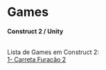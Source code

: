 # Games
<p><b>Construct 2 / Unity</b></p>
<br/>
Lista de Games em Construct 2:
<br/>
<a href="https://www.construct.net/en/free-online-games/carreta-furacao-874/play" target="_blank">1- Carreta Furacão 2</a>

